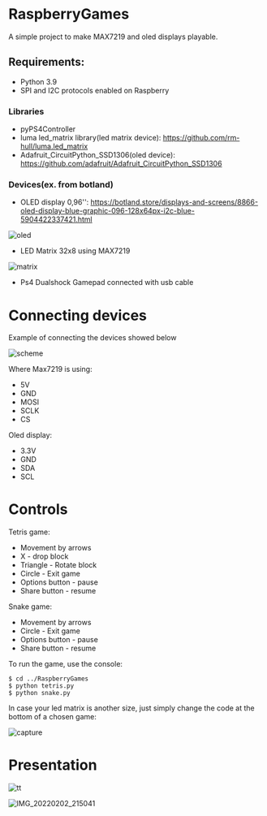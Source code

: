 # RaspberryGames
A simple project to make MAX7219 and oled displays playable.
## Requirements:
- Python 3.9
- SPI and I2C protocols enabled on Raspberry
### Libraries
- pyPS4Controller
- luma led_matrix library(led matrix device): https://github.com/rm-hull/luma.led_matrix
- Adafruit_CircuitPython_SSD1306(oled device): https://github.com/adafruit/Adafruit_CircuitPython_SSD1306
### Devices(ex. from botland)
- OLED display 0,96'': https://botland.store/displays-and-screens/8866-oled-display-blue-graphic-096-128x64px-i2c-blue-5904422337421.html

![oled](https://user-images.githubusercontent.com/95547700/157290690-e63f2071-bf09-490c-aea8-87aaa0ef80c6.png)


- LED Matrix 32x8 using MAX7219

![matrix](https://user-images.githubusercontent.com/95547700/157290932-69fee955-8b1f-4c92-85d4-0b7cdfa9516c.png)

- Ps4 Dualshock Gamepad connected with usb cable

# Connecting devices
Example of connecting the devices showed below

![scheme](https://user-images.githubusercontent.com/95547700/157293069-0e42e673-a4e6-4017-b32a-c1aabb55152b.png)

Where Max7219 is using:
- 5V
- GND
- MOSI
- SCLK
- CS

Oled display:
- 3.3V
- GND
- SDA
- SCL

# Controls
Tetris game:
- Movement by arrows
- X - drop block
- Triangle - Rotate block
- Circle - Exit game
- Options button - pause
- Share button - resume

Snake game:
- Movement by arrows
- Circle - Exit game
- Options button - pause
- Share button - resume

To run the game, use the console:

```
$ cd ../RaspberryGames
$ python tetris.py
$ python snake.py
```
In case your led matrix is another size, just simply change the code at the bottom of a chosen game:

![capture](https://user-images.githubusercontent.com/95547700/157291935-116dc28a-5686-40de-b30c-7870a74bd9f0.PNG)


# Presentation
![tt](https://user-images.githubusercontent.com/95547700/157293502-20ad5b7a-7566-4950-82ec-849c35ac83fb.jpg)

![IMG_20220202_215041](https://user-images.githubusercontent.com/95547700/157293608-5b83b4e5-0588-4cd5-a13a-75ea710cc3c2.jpg)

